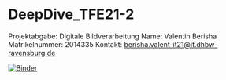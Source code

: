 # DeepDive_TFE21-2

Projektabgabe: Digitale Bildverarbeitung
Name: Valentin Berisha
Matrikelnummer: 2014335
Kontakt: berisha.valent-it21@it.dhbw-ravensburg.de

[![Binder](https://mybinder.org/badge_logo.svg)](https://mybinder.org/v2/gh/valentinberisha/DeepDive_TFE21-2.git/HEAD)
